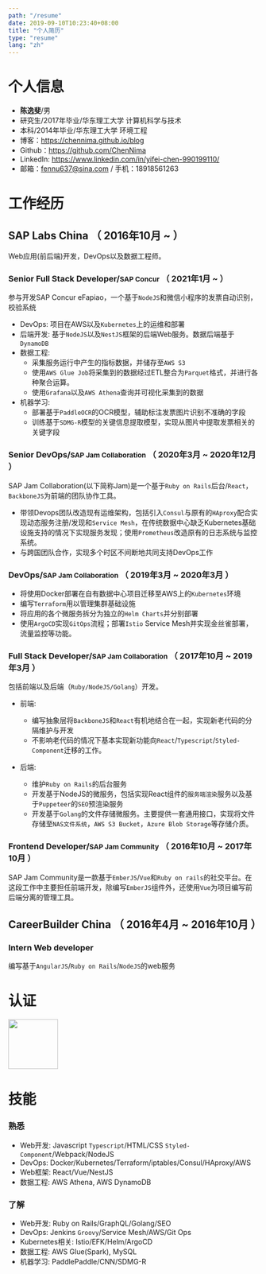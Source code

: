 ```yaml
---
path: "/resume"
date: 2019-09-10T10:23:40+08:00
title: "个人简历"
type: "resume"
lang: "zh"
---
```


# 个人信息
 - **陈逸斐**/男
 - 研究生/2017年毕业/华东理工大学 计算机科学与技术
 - 本科/2014年毕业/华东理工大学 环境工程
 - 博客：https://chennima.github.io/blog
 - Github：https://github.com/ChenNima
 - LinkedIn: https://www.linkedin.com/in/yifei-chen-990199110/
 - 邮箱：fennu637@sina.com<span class="d-none"> / 手机：18918561263</span>

# 工作经历

## SAP Labs China （ 2016年10月 ~  ）
Web应用(前后端)开发，DevOps以及数据工程师。
### **Senior Full Stack Developer**/<small>SAP Concur</small> （ 2021年1月 ~  ）
参与开发SAP Concur eFapiao，一个基于`NodeJS`和微信小程序的发票自动识别，校验系统

- DevOps: 项目在AWS以及`Kubernetes`上的运维和部署
- 后端开发: 基于`NodeJS`以及`NestJS`框架的后端Web服务。数据后端基于`DynamoDB`
- 数据工程:
  - 采集服务运行中产生的指标数据，并储存至`AWS S3`
  - 使用`AWS Glue Job`将采集到的数据经过ETL整合为`Parquet`格式，并进行各种聚合运算。
  - 使用`Grafana`以及`AWS Athena`查询并可视化采集到的数据
- 机器学习:
  - 部署基于`PaddleOCR`的OCR模型，辅助标注发票图片识别不准确的字段
  - 训练基于`SDMG-R`模型的关键信息提取模型，实现从图片中提取发票相关的关键字段

### **Senior DevOps**/<small>SAP Jam Collaboration</small> （ 2020年3月 ~ 2020年12月 ）

SAP Jam Collaboration(以下简称Jam)是一个基于`Ruby on Rails`后台/`React`，`BackboneJS`为前端的团队协作工具。


- 带领Devops团队改造现有运维架构，包括引入`Consul`与原有的`HAproxy`配合实现动态服务注册/发现和`Service Mesh`，在传统数据中心缺乏Kubernetes基础设施支持的情况下实现服务发现；使用`Prometheus`改造原有的日志系统与监控系统。
- 与跨国团队合作，实现多个时区不间断地共同支持DevOps工作

### **DevOps**/<small>SAP Jam Collaboration</small> （ 2019年3月 ~ 2020年3月 ）

- 将使用Docker部署在自有数据中心项目迁移至AWS上的`Kubernetes`环境
- 编写`Terraform`用以管理集群基础设施
- 将应用的各个微服务拆分为独立的`Helm Charts`并分别部署
- 使用`ArgoCD`实现`GitOps`流程；部署`Istio` Service Mesh并实现金丝雀部署，流量监控等功能。

### **Full Stack Developer**/<small>SAP Jam Collaboration</small> （ 2017年10月 ~ 2019年3月 ）

包括前端以及后端（`Ruby/NodeJS/Golang`）开发。

- 前端:
  - 编写抽象层将`BackboneJS`和`React`有机地结合在一起，实现新老代码的分隔维护与开发
  - 不影响老代码的情况下基本实现新功能向`React`/`Typescript`/`Styled-Component`迁移的工作。

- 后端:
  - 维护`Ruby on Rails`的后台服务
  - 开发基于NodeJS的微服务，包括实现React组件的`服务端渲染`服务以及基于`Puppeteer`的`SEO`预渲染服务
  - 开发基于`Golang`的文件存储微服务。主要提供一套通用接口，实现将文件存储至`NAS文件系统`，`AWS S3 Bucket`，`Azure Blob Storage`等存储介质。

### **Frontend Developer**/<small>SAP Jam Community</small> （ 2016年10月 ~  2017年10月 ）
SAP Jam Community是一款基于`EmberJS`/`Vue`和`Ruby on rails`的社交平台。在这段工作中主要担任前端开发，除编写`EmberJS`组件外，还使用`Vue`为项目编写前后端分离的管理工具。

## CareerBuilder China （ 2016年4月 ~  2016年10月 ）

### **Intern Web developer**

编写基于`AngularJS`/`Ruby on Rails`/`NodeJS`的web服务

# 认证
<p class="d-flex justify-content-between">
  <span style="width: 100px"><image style="width: 100px" src="./aws-certified-solutions-architect-associate.png" /></span>
</p>

# 技能

### 熟悉
- Web开发: Javascript `Typescript`/HTML/CSS `Styled-Component`/Webpack/NodeJS
- DevOps: Docker/Kubernetes/Terraform/iptables/Consul/HAproxy/AWS
- Web框架: React/Vue/NestJS
- 数据工程: AWS Athena, AWS DynamoDB

### 了解
- Web开发: Ruby on Rails/GraphQL/Golang/SEO
- DevOps: Jenkins `Groovy`/Service Mesh/AWS/Git Ops
- Kubernetes相关: Istio/EFK/Helm/ArgoCD
- 数据工程: AWS Glue(Spark), MySQL
- 机器学习: PaddlePaddle/CNN/SDMG-R